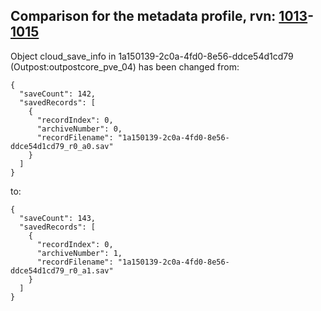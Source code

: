 ## Comparison for the metadata profile, rvn: [1013](https://github.com/PRO100KatYT/FortniteProfileRevisions/tree/main/profiles/metadata/1013%20metadata.json)-[1015](https://github.com/PRO100KatYT/FortniteProfileRevisions/tree/main/profiles/metadata/1015%20metadata.json)

Object cloud_save_info in 1a150139-2c0a-4fd0-8e56-ddce54d1cd79 (Outpost:outpostcore_pve_04) has been changed from:

```
{
  "saveCount": 142,
  "savedRecords": [
    {
      "recordIndex": 0,
      "archiveNumber": 0,
      "recordFilename": "1a150139-2c0a-4fd0-8e56-ddce54d1cd79_r0_a0.sav"
    }
  ]
}
```

to:

```
{
  "saveCount": 143,
  "savedRecords": [
    {
      "recordIndex": 0,
      "archiveNumber": 1,
      "recordFilename": "1a150139-2c0a-4fd0-8e56-ddce54d1cd79_r0_a1.sav"
    }
  ]
}
```

<br><br>
